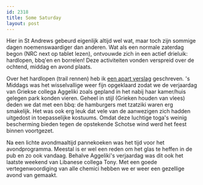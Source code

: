 ```yaml
---
id: 2318
title: Some Saturday
layout: post
---
```

Hier in St Andrews gebeurd eigenlijk altijd wel wat, maar toch zijn sommige dagen noemenswaardiger dan anderen. Wat als een normale zaterdag begon (NRC next op tablet lezen), ontvouwde zich in een actief drieluik: hardlopen, bbq'en en borrelen! Deze activiteiten vonden verspreid over de ochtend, middag en avond plaats.

Over het hardlopen (trail rennen) heb ik [een apart verslag][1] geschreven. 's Middags was het wisselvallige weer fijn opgeklaard zodat we de verjaardag van Griekse collega Aggeliki zoals gepland in het nabij haar kamer/huis gelegen park konden vieren. Geheel in stijl (Grieken houden van vlees) deden we dat met een bbq: de hamburgers met tzatziki waren erg smakelijk. Het was ook erg leuk dat vele van de aanwezigen zich hadden uitgedost in toepasselijke kostuums. Omdat deze luchtige toga's weinig bescherming bieden tegen de opstekende Schotse wind werd het feest binnen voortgezet.

Na een lichte avondmaaltijd pannekoeken was het tijd voor het avondprogramma. Meestal is er wel een reden om het glas te heffen in de pub en zo ook vandaag. Behalve Aggeliki's verjaardag was dit ook het laatste weekend van Libanese collega Tony. Met een goede vertegenwoordiging van alle chemici hebben we er weer een gezellige avond van gemaakt.

 [1]: ?ai1ec_event=coastal-trail
